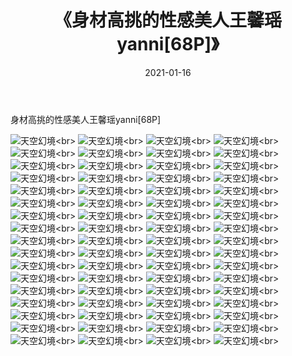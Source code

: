﻿---
layout: post
title: 《身材高挑的性感美人王馨瑶yanni[68P]》
date: 2021-01-16
img: http://photo.orgx.cf/性感/2021/身材高挑的性感美人王馨瑶yanni[68P]/000.jpg
tags: [美女,性感,泳衣]
---

身材高挑的性感美人王馨瑶yanni[68P]



![天空幻境](http://photo.orgx.cf/性感/2021/身材高挑的性感美人王馨瑶yanni[68P]/001.jpg''天空幻境'')<br>
![天空幻境](http://photo.orgx.cf/性感/2021/身材高挑的性感美人王馨瑶yanni[68P]/002.jpg''天空幻境'')<br>
![天空幻境](http://photo.orgx.cf/性感/2021/身材高挑的性感美人王馨瑶yanni[68P]/003.jpg''天空幻境'')<br>
![天空幻境](http://photo.orgx.cf/性感/2021/身材高挑的性感美人王馨瑶yanni[68P]/004.jpg''天空幻境'')<br>
![天空幻境](http://photo.orgx.cf/性感/2021/身材高挑的性感美人王馨瑶yanni[68P]/005.jpg''天空幻境'')<br>
![天空幻境](http://photo.orgx.cf/性感/2021/身材高挑的性感美人王馨瑶yanni[68P]/006.jpg''天空幻境'')<br>
![天空幻境](http://photo.orgx.cf/性感/2021/身材高挑的性感美人王馨瑶yanni[68P]/007.jpg''天空幻境'')<br>
![天空幻境](http://photo.orgx.cf/性感/2021/身材高挑的性感美人王馨瑶yanni[68P]/008.jpg''天空幻境'')<br>
![天空幻境](http://photo.orgx.cf/性感/2021/身材高挑的性感美人王馨瑶yanni[68P]/009.jpg''天空幻境'')<br>
![天空幻境](http://photo.orgx.cf/性感/2021/身材高挑的性感美人王馨瑶yanni[68P]/010.jpg''天空幻境'')<br>
![天空幻境](http://photo.orgx.cf/性感/2021/身材高挑的性感美人王馨瑶yanni[68P]/011.jpg''天空幻境'')<br>
![天空幻境](http://photo.orgx.cf/性感/2021/身材高挑的性感美人王馨瑶yanni[68P]/012.jpg''天空幻境'')<br>
![天空幻境](http://photo.orgx.cf/性感/2021/身材高挑的性感美人王馨瑶yanni[68P]/013.jpg''天空幻境'')<br>
![天空幻境](http://photo.orgx.cf/性感/2021/身材高挑的性感美人王馨瑶yanni[68P]/014.jpg''天空幻境'')<br>
![天空幻境](http://photo.orgx.cf/性感/2021/身材高挑的性感美人王馨瑶yanni[68P]/015.jpg''天空幻境'')<br>
![天空幻境](http://photo.orgx.cf/性感/2021/身材高挑的性感美人王馨瑶yanni[68P]/016.jpg''天空幻境'')<br>
![天空幻境](http://photo.orgx.cf/性感/2021/身材高挑的性感美人王馨瑶yanni[68P]/017.jpg''天空幻境'')<br>
![天空幻境](http://photo.orgx.cf/性感/2021/身材高挑的性感美人王馨瑶yanni[68P]/018.jpg''天空幻境'')<br>
![天空幻境](http://photo.orgx.cf/性感/2021/身材高挑的性感美人王馨瑶yanni[68P]/019.jpg''天空幻境'')<br>
![天空幻境](http://photo.orgx.cf/性感/2021/身材高挑的性感美人王馨瑶yanni[68P]/020.jpg''天空幻境'')<br>
![天空幻境](http://photo.orgx.cf/性感/2021/身材高挑的性感美人王馨瑶yanni[68P]/021.jpg''天空幻境'')<br>
![天空幻境](http://photo.orgx.cf/性感/2021/身材高挑的性感美人王馨瑶yanni[68P]/022.jpg''天空幻境'')<br>
![天空幻境](http://photo.orgx.cf/性感/2021/身材高挑的性感美人王馨瑶yanni[68P]/023.jpg''天空幻境'')<br>
![天空幻境](http://photo.orgx.cf/性感/2021/身材高挑的性感美人王馨瑶yanni[68P]/024.jpg''天空幻境'')<br>
![天空幻境](http://photo.orgx.cf/性感/2021/身材高挑的性感美人王馨瑶yanni[68P]/025.jpg''天空幻境'')<br>
![天空幻境](http://photo.orgx.cf/性感/2021/身材高挑的性感美人王馨瑶yanni[68P]/026.jpg''天空幻境'')<br>
![天空幻境](http://photo.orgx.cf/性感/2021/身材高挑的性感美人王馨瑶yanni[68P]/027.jpg''天空幻境'')<br>
![天空幻境](http://photo.orgx.cf/性感/2021/身材高挑的性感美人王馨瑶yanni[68P]/028.jpg''天空幻境'')<br>
![天空幻境](http://photo.orgx.cf/性感/2021/身材高挑的性感美人王馨瑶yanni[68P]/029.jpg''天空幻境'')<br>
![天空幻境](http://photo.orgx.cf/性感/2021/身材高挑的性感美人王馨瑶yanni[68P]/030.jpg''天空幻境'')<br>
![天空幻境](http://photo.orgx.cf/性感/2021/身材高挑的性感美人王馨瑶yanni[68P]/031.jpg''天空幻境'')<br>
![天空幻境](http://photo.orgx.cf/性感/2021/身材高挑的性感美人王馨瑶yanni[68P]/032.jpg''天空幻境'')<br>
![天空幻境](http://photo.orgx.cf/性感/2021/身材高挑的性感美人王馨瑶yanni[68P]/033.jpg''天空幻境'')<br>
![天空幻境](http://photo.orgx.cf/性感/2021/身材高挑的性感美人王馨瑶yanni[68P]/034.jpg''天空幻境'')<br>
![天空幻境](http://photo.orgx.cf/性感/2021/身材高挑的性感美人王馨瑶yanni[68P]/035.jpg''天空幻境'')<br>
![天空幻境](http://photo.orgx.cf/性感/2021/身材高挑的性感美人王馨瑶yanni[68P]/036.jpg''天空幻境'')<br>
![天空幻境](http://photo.orgx.cf/性感/2021/身材高挑的性感美人王馨瑶yanni[68P]/037.jpg''天空幻境'')<br>
![天空幻境](http://photo.orgx.cf/性感/2021/身材高挑的性感美人王馨瑶yanni[68P]/038.jpg''天空幻境'')<br>
![天空幻境](http://photo.orgx.cf/性感/2021/身材高挑的性感美人王馨瑶yanni[68P]/039.jpg''天空幻境'')<br>
![天空幻境](http://photo.orgx.cf/性感/2021/身材高挑的性感美人王馨瑶yanni[68P]/040.jpg''天空幻境'')<br>
![天空幻境](http://photo.orgx.cf/性感/2021/身材高挑的性感美人王馨瑶yanni[68P]/041.jpg''天空幻境'')<br>
![天空幻境](http://photo.orgx.cf/性感/2021/身材高挑的性感美人王馨瑶yanni[68P]/042.jpg''天空幻境'')<br>
![天空幻境](http://photo.orgx.cf/性感/2021/身材高挑的性感美人王馨瑶yanni[68P]/043.jpg''天空幻境'')<br>
![天空幻境](http://photo.orgx.cf/性感/2021/身材高挑的性感美人王馨瑶yanni[68P]/044.jpg''天空幻境'')<br>
![天空幻境](http://photo.orgx.cf/性感/2021/身材高挑的性感美人王馨瑶yanni[68P]/045.jpg''天空幻境'')<br>
![天空幻境](http://photo.orgx.cf/性感/2021/身材高挑的性感美人王馨瑶yanni[68P]/046.jpg''天空幻境'')<br>
![天空幻境](http://photo.orgx.cf/性感/2021/身材高挑的性感美人王馨瑶yanni[68P]/047.jpg''天空幻境'')<br>
![天空幻境](http://photo.orgx.cf/性感/2021/身材高挑的性感美人王馨瑶yanni[68P]/048.jpg''天空幻境'')<br>
![天空幻境](http://photo.orgx.cf/性感/2021/身材高挑的性感美人王馨瑶yanni[68P]/049.jpg''天空幻境'')<br>
![天空幻境](http://photo.orgx.cf/性感/2021/身材高挑的性感美人王馨瑶yanni[68P]/050.jpg''天空幻境'')<br>
![天空幻境](http://photo.orgx.cf/性感/2021/身材高挑的性感美人王馨瑶yanni[68P]/051.jpg''天空幻境'')<br>
![天空幻境](http://photo.orgx.cf/性感/2021/身材高挑的性感美人王馨瑶yanni[68P]/052.jpg''天空幻境'')<br>
![天空幻境](http://photo.orgx.cf/性感/2021/身材高挑的性感美人王馨瑶yanni[68P]/053.jpg''天空幻境'')<br>
![天空幻境](http://photo.orgx.cf/性感/2021/身材高挑的性感美人王馨瑶yanni[68P]/054.jpg''天空幻境'')<br>
![天空幻境](http://photo.orgx.cf/性感/2021/身材高挑的性感美人王馨瑶yanni[68P]/055.jpg''天空幻境'')<br>
![天空幻境](http://photo.orgx.cf/性感/2021/身材高挑的性感美人王馨瑶yanni[68P]/056.jpg''天空幻境'')<br>
![天空幻境](http://photo.orgx.cf/性感/2021/身材高挑的性感美人王馨瑶yanni[68P]/057.jpg''天空幻境'')<br>
![天空幻境](http://photo.orgx.cf/性感/2021/身材高挑的性感美人王馨瑶yanni[68P]/058.jpg''天空幻境'')<br>
![天空幻境](http://photo.orgx.cf/性感/2021/身材高挑的性感美人王馨瑶yanni[68P]/059.jpg''天空幻境'')<br>
![天空幻境](http://photo.orgx.cf/性感/2021/身材高挑的性感美人王馨瑶yanni[68P]/060.jpg''天空幻境'')<br>
![天空幻境](http://photo.orgx.cf/性感/2021/身材高挑的性感美人王馨瑶yanni[68P]/061.jpg''天空幻境'')<br>
![天空幻境](http://photo.orgx.cf/性感/2021/身材高挑的性感美人王馨瑶yanni[68P]/062.jpg''天空幻境'')<br>
![天空幻境](http://photo.orgx.cf/性感/2021/身材高挑的性感美人王馨瑶yanni[68P]/063.jpg''天空幻境'')<br>
![天空幻境](http://photo.orgx.cf/性感/2021/身材高挑的性感美人王馨瑶yanni[68P]/064.jpg''天空幻境'')<br>
![天空幻境](http://photo.orgx.cf/性感/2021/身材高挑的性感美人王馨瑶yanni[68P]/065.jpg''天空幻境'')<br>
![天空幻境](http://photo.orgx.cf/性感/2021/身材高挑的性感美人王馨瑶yanni[68P]/066.jpg''天空幻境'')<br>
![天空幻境](http://photo.orgx.cf/性感/2021/身材高挑的性感美人王馨瑶yanni[68P]/067.jpg''天空幻境'')<br>
![天空幻境](http://photo.orgx.cf/性感/2021/身材高挑的性感美人王馨瑶yanni[68P]/068.jpg''天空幻境'')<br>